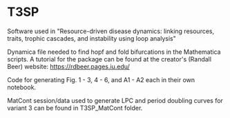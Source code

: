 # T3SP
Software used in "Resource-driven disease dynamics: linking resources, traits, trophic cascades, and instability using loop analysis"

Dynamica file needed to find hopf and fold bifurcations in the Mathematica scripts. A tutorial for the package can be found at the creator's (Randall Beer) website: https://rdbeer.pages.iu.edu/ 

Code for generating Fig. 1 - 3, 4 - 6, and A1 - A2 each in their own notebook. 

MatCont session/data used to generate LPC and period doubling curves for variant 3 can be found in T3SP_MatCont folder. 
